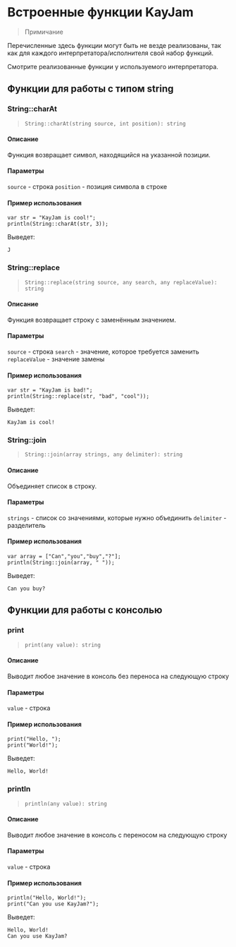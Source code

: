 # Встроенные функции KayJam
> Примичание

Перечисленные здесь функции могут быть не везде реализованы,
так как для каждого интерпретатора/исполнителя свой набор функций.

Смотрите реализованные функции у используемого интерпретатора.

## Функции для работы с типом string

### String::charAt
> ``String::charAt(string source, int position): string``

#### Описание
Функция возвращает символ, находящийся на указанной позиции.

#### Параметры
`source` - строка
`position` - позиция символа в строке

#### Пример использования
```
var str = "KayJam is cool!";
println(String::charAt(str, 3));
```

Выведет:
```
J
```

### String::replace
> ``String::replace(string source, any search, any replaceValue): string``

#### Описание
Функция возвращает строку с заменённым значением.

#### Параметры
`source` - строка
`search` - значение, которое требуется заменить
`replaceValue` - значение замены

#### Пример использования
```
var str = "KayJam is bad!";
println(String::replace(str, "bad", "cool"));
```

Выведет:
```
KayJam is cool!
```

### String::join
> ``String::join(array strings, any delimiter): string``

#### Описание
Объединяет список в строку.

#### Параметры
`strings` - список со значениями, которые нужно объединить
`delimiter` - разделитель

#### Пример использования
```
var array = ["Can","you","buy","?"];
println(String::join(array, " "));
```

Выведет:
```
Can you buy?
```

## Функции для работы с консолью

### print
> ``print(any value): string``

#### Описание
Выводит любое значение в консоль без переноса на следующую строку

#### Параметры
`value` - строка

#### Пример использования
```
print("Hello, ");
print("World!");
```

Выведет:
```
Hello, World!
```

### println
> ``println(any value): string``

#### Описание
Выводит любое значение в консоль с переносом на следующую строку

#### Параметры
`value` - строка

#### Пример использования
```
println("Hello, World!");
print("Can you use KayJam?");
```

Выведет:
```
Hello, World!
Can you use KayJam?
```
